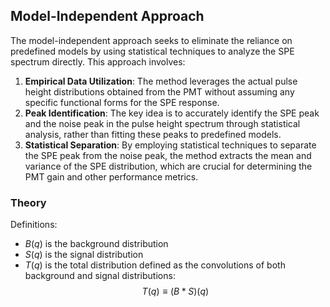## Model-Independent Approach

The model-independent approach seeks to eliminate the reliance on predefined models by using statistical techniques to analyze the SPE spectrum directly. This approach involves:

1. **Empirical Data Utilization**: The method leverages the actual pulse height distributions obtained from the PMT without assuming any specific functional forms for the SPE response.
2. **Peak Identification**: The key idea is to accurately identify the SPE peak and the noise peak in the pulse height spectrum through statistical analysis, rather than fitting these peaks to predefined models.
3. **Statistical Separation**: By employing statistical techniques to separate the SPE peak from the noise peak, the method extracts the mean and variance of the SPE distribution, which are crucial for determining the PMT gain and other performance metrics.

### Theory

Definitions: 
- $B(q)$ is the background distribution
- $S(q)$ is the signal distribution
- $T(q)$ is the total distribution defined as the convolutions of both background and signal distributions:
$$
T(q) \equiv (B*S)(q)
$$
